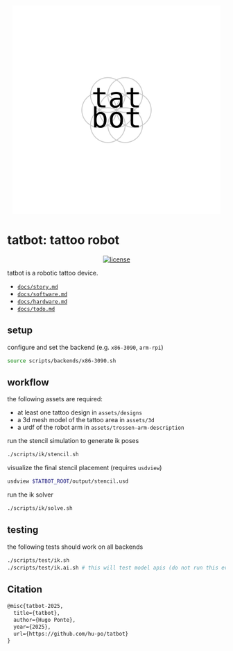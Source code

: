 <div align="center">
  <a href="https://tatbot.ai/">
    <picture>
      <source media="(prefers-color-scheme: dark)" srcset="assets/logos/dark.svg">
      <img src="assets/logos/light.svg" alt="tatbot">
    </picture>
  </a>
</div>

# **tatbot**: tattoo robot

<div align="center">
  <a href="https://github.com/hu-po/tatbot/blob/main/LICENSE"><img src="https://img.shields.io/github/license/hu-po/tatbot.svg?v" alt="license"></a>
</div>

tatbot is a robotic tattoo device.

- [`docs/story.md`](docs/story.md)
- [`docs/software.md`](docs/software.md)
- [`docs/hardware.md`](docs/hardware.md)
- [`docs/todo.md`](docs/todo.md)

## setup

configure and set the backend (e.g. `x86-3090`, `arm-rpi`)

```bash
source scripts/backends/x86-3090.sh
```

## workflow

the following assets are required:

- at least one tattoo design in `assets/designs`
- a 3d mesh model of the tattoo area in `assets/3d`
- a urdf of the robot arm in `assets/trossen-arm-description`

run the stencil simulation to generate ik poses

```bash
./scripts/ik/stencil.sh
```

visualize the final stencil placement (requires `usdview`)

```bash
usdview $TATBOT_ROOT/output/stencil.usd
```

run the ik solver

```bash
./scripts/ik/solve.sh
```

## testing

the following tests should work on all backends

```bash
./scripts/test/ik.sh
./scripts/test/ik.ai.sh # this will test model apis (do not run this every time as it consumes credits)
```

## Citation

```
@misc{tatbot-2025,
  title={tatbot},
  author={Hugo Ponte},
  year={2025},
  url={https://github.com/hu-po/tatbot}
}
```